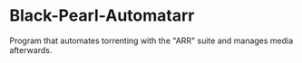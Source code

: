 # Black-Pearl-Automatarr
Program that automates torrenting with the "ARR" suite and manages media afterwards. 

